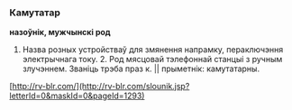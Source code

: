 ### Камутатар
**назоўнік, мужчынскі род**

1. Назва розных устройстваў для змянення напрамку, пераключэння электрычнага току. 2. Род мясцовай тэлефоннай станцыі з ручным злучэннем. Званіць трэба праз к. || прыметнік: камутатарны.

<a rel="author">[http://rv-blr.com/](http://rv-blr.com/slounik.jsp?letterId=0&maskId=0&pageId=1293)</a>
